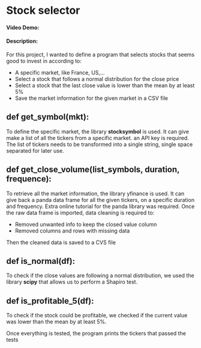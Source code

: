 
# Stock selector

#### Video Demo: <URL HERE>

#### Description:

For this project, I wanted to define a program that selects stocks that seems good to invest in according to:

 - A specific market, like France, US,...
 - Select a stock that follows a normal distribution for the close price
 - Select a stock that the last close value is lower than the mean by at least 5%
 - Save the market information for the given market in a CSV file

## **def get_symbol(mkt):**

To define the specific market, the library **stocksymbol** is used. It can give make a list of all the tickers from a specific market. an API key is required. The list of tickers needs to be transformed into a single string, single space separated for later use.

## **def get_close_volume(list_symbols, duration, frequence):**

To retrieve all the market information, the library yfinance is used. It can give back a panda data frame for all the given tickers, on a specific duration and frequency.
Extra online tutorial for the panda library was required. Once the raw data frame is imported, data cleaning is required to:

 - Removed unwanted info to keep the closed value column
 - Removed columns and rows with missing data

Then the cleaned data is saved to a CVS file

## **def is_normal(df):**

To check if the close values are following a normal distribution, we used the library **scipy** that allows us to perform a Shapiro test.

## **def is_profitable_5(df):**

To check if the stock could be profitable, we checked if the current value was lower than the mean by at least 5%.

Once everything is tested, the program prints the tickers that passed the tests

